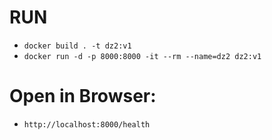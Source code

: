# RUN
- ```docker build . -t dz2:v1```
- ```docker run -d -p 8000:8000 -it --rm --name=dz2 dz2:v1```

# Open in Browser:
- ```http://localhost:8000/health```

